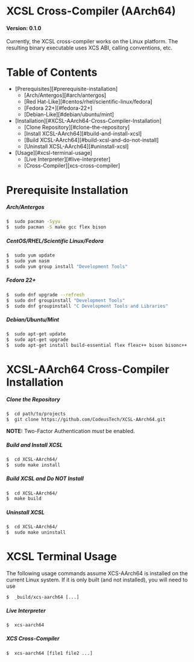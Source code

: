 # XCSL Cross-Compiler (AArch64)
#### Version: 0.1.0

Currently, the XCSL cross-compiler works on the Linux platform.  The resulting binary
executable uses XCS ABI, calling conventions, etc.

# Table of Contents

* [Prerequisites][#prerequisite-installation]
  * [Arch/Antergos][#arch/antergos]
  * [Red Hat-Like][#centos/rhel/scientific-linux/fedora]
  * [Fedora 22+][#fedora-22+]
  * [Debian-Like][#debian/ubuntu/mint]
* [Installation][#XCSL-AArch64-Cross-Compiler-Installation]
  * [Clone Repository][#clone-the-repository]
  * [Install XCSL-AArch64][#build-and-install-xcsl]
  * [Build XCSL-AArch64][#build-xcsl-and-do-not-install]
  * [Uninstall XCSL-AArch64][#uninstall-xcsl]
* [Usage][#xcsl-terminal-usage]
  * [Live Interpreter][#live-interpreter]
  * [Cross-Compiler][xcs-cross-compiler]


# Prerequisite Installation

##### Arch/Antergos

``` bash
$  sudo pacman -Syyu
$  sudo pacman -S make gcc flex bison
```

##### CentOS/RHEL/Scientific Linux/Fedora

``` bash
$  sudo yum update
$  sudo yum nasm
$  sudo yum group install "Development Tools"
```

##### Fedora 22+

``` bash
$  sudo dnf upgrade --refresh
$  sudo dnf groupinstall "Development Tools"
$  sudo dnf groupinstall "C Development Tools and Libraries"
```

##### Debian/Ubuntu/Mint

``` bash
$  sudo apt-get update
$  sudo apt-get upgrade
$  sudo apt-get install build-essential flex flexc++ bison bisonc++
```

# XCSL-AArch64 Cross-Compiler Installation

##### Clone the Repository

```bash
$  cd path/to/projects
$  git clone https://github.com/CodeusTech/XCSL-AArch64.git
```
**NOTE:** Two-Factor Authentication *must* be enabled.

##### Build and Install XCSL

```bash
$  cd XCSL-AArch64/
$  sudo make install
```

##### Build XCSL and Do NOT Install

```bash
$  cd XCSL-AArch64/
$  make build
```

##### Uninstall XCSL

```bash
$  cd XCSL-AArch64/
$  sudo make uninstall
```

#  XCSL Terminal Usage 

The following usage commands assume XCS-AArch64 is installed on the current
Linux system.  If it is only built (and not installed), you will need to
use 

```$  _build/xcs-aarch64 [...]```

##### Live Interpreter

```bash
$  xcs-aarch64
```

##### XCS Cross-Compiler

```bash
$  xcs-aarch64 [file1 file2 ...]
```


